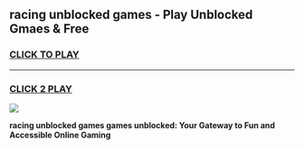 
## racing unblocked games - Play Unblocked Gmaes & Free
<h3>
<a href="https://news.freeplayer.one?title=racing_unblocked_games&ref=23F">CLICK TO PLAY</a></h3>
<hr>

<h3>
<a href="https://news.freeplayer.one?title=racing_unblocked_games&ref=23F">CLICK 2 PLAY</a>
  
</h3>

<a href="https://news.freeplayer.one?title=racing_unblocked_games&ref=23F/"><img src="https://clearcache.store/games.png"></a>


**racing unblocked games games unblocked: Your Gateway to Fun and Accessible Online Gaming**
